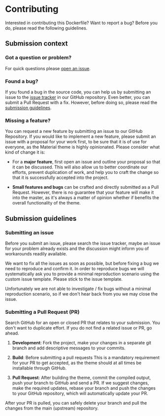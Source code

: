# Contributing

Interested in contributing this Dockerfile? Want to report a bug? Before you do,
please read the following guidelines.

## Submission context

### Got a question or problem?

For quick questions please [open an issue][1].
  
  [1]: https://github.com/joergklein/sympa/issues

### Found a bug?

If you found a bug in the source code, you can help us by submitting an issue
to the [issue tracker][2] in our GitHub repository. Even better, you can submit
a Pull Request with a fix. However, before doing so, please read the
[submission guidelines][3].

  [2]: https://github.com/joergklein/sympa/issues
  [3]: #submission-guidelines

### Missing a feature?

You can request a new feature by submitting an issue to our GitHub Repository.
If you would like to implement a new feature, please submit an issue with a
proposal for your work first, to be sure that it is of use for everyone, as
the Material theme is highly opinionated. Please consider what kind of change
it is:

- For a **major feature**, first open an issue and outline your proposal so
  that it can be discussed. This will also allow us to better coordinate our
  efforts, prevent duplication of work, and help you to craft the change so
  that it is successfully accepted into the project.

- **Small features and bugs** can be crafted and directly submitted as a Pull
  Request. However, there is no guarantee that your feature will make it into
  the master, as it's always a matter of opinion whether if benefits the
  overall functionality of the theme.

## Submission guidelines

### Submitting an issue

Before you submit an issue, please search the issue tracker, maybe an issue for
your problem already exists and the discussion might inform you of workarounds
readily available.

We want to fix all the issues as soon as possible, but before fixing a bug we
need to reproduce and confirm it. In order to reproduce bugs we will
systematically ask you to provide a minimal reproduction scenario using the
custom issue template. Please stick to the issue template.

Unfortunately we are not able to investigate / fix bugs without a minimal
reproduction scenario, so if we don't hear back from you we may close the issue.

### Submitting a Pull Request (PR)

Search GitHub for an open or closed PR that relates to your submission. You
don't want to duplicate effort. If you do not find a related issue or PR,
go ahead.

1. **Development**: Fork the project, make your changes in a separate git branch
   and add descriptive messages to your commits.

1. **Build**: Before submitting a pull requests This is a mandatory requirement
   for your PR to get accepted, as the theme should at all times be installable
   through GitHub.

1. **Pull Request**: After building the theme, commit the compiled output, push
  your branch to GitHub and send a PR. If we suggest changes, make the required
  updates, rebase your branch and push the changes to your GitHub repository,
  which will automatically update your PR.

After your PR is pulled, you can safely delete your branch and pull the changes
from the main (upstream) repository.

